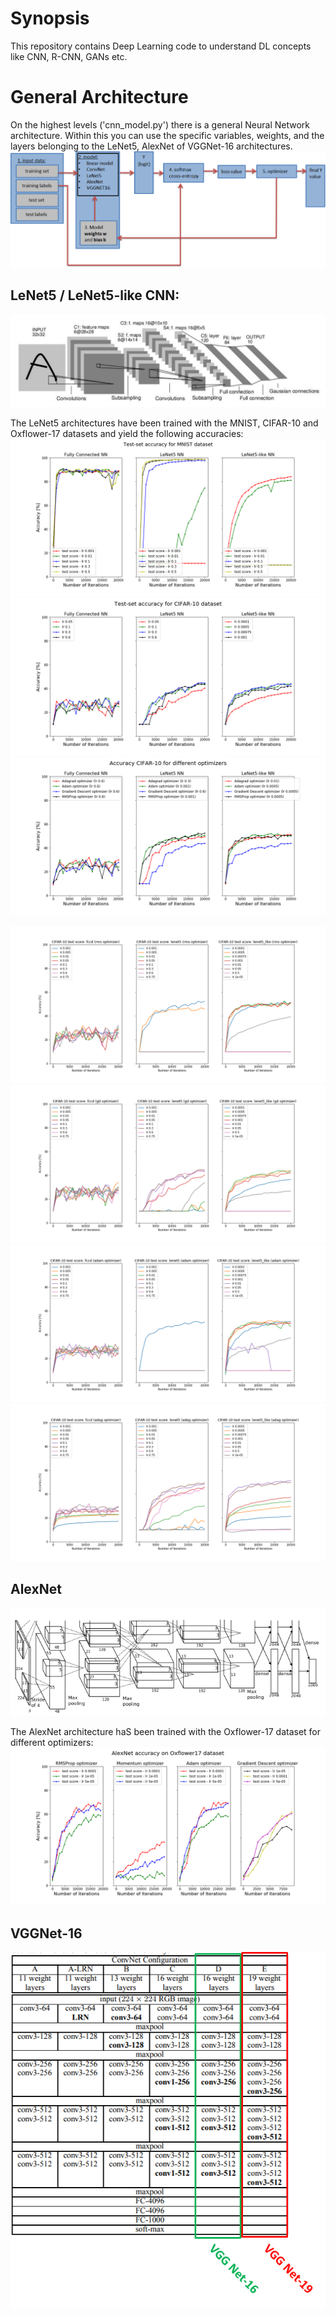 # Synopsis

This repository contains Deep Learning code to understand DL concepts like CNN, R-CNN, GANs etc. 

# General Architecture
On the highest levels ('cnn_model.py') there is a general Neural Network architecture. Within this you can use the specific variables, weights, and the layers belonging to the LeNet5, AlexNet of VGGNet-16 architectures. 
![general model](/figures/tensorflow_model.png?raw=true "Tensorfow model architecture")

## LeNet5 / LeNet5-like CNN:
![LeNet5 architecture](/figures/lenet5_architecture.png?raw=true "LeNet5 Architecture")

The LeNet5 architectures have been trained with the MNIST, CIFAR-10 and Oxflower-17 datasets and yield the following accuracies:
![LeNet5 test score on MNIST](/figures/mnist_test_score.png?raw=true)
![LeNet5 test score on CIFAR-10](/figures/cifar10_test_score.png?raw=true)
![LeNet5 test score on CIFAR-10 for different optimizers](/figures/cifar10_test_score_optimizers.png?raw=true)

![LeNet5 test score on CIFAR-10 for RMS optimizer](/figures/cifar10_test_accuracies_rms_optimizer.png?raw=true)
![LeNet5 test score on CIFAR-10 for Gradient Descent Optimizer](/figures/cifar10_test_accuracies_gd_optimizer.png?raw=true)
![LeNet5 test score on CIFAR-10 for Adam optimizer](/figures/cifar10_test_accuracies_adam_optimizer.png?raw=true)
![LeNet5 test score on CIFAR-10 for Adagrad optimizer](/figures/cifar10_test_accuracies_adag_optimizer.png?raw=true)



## AlexNet
![AlexNet architecture](/figures/alexnet_architecture.png?raw=true "AlexNet Architecture")

The AlexNet architecture haS been trained with the Oxflower-17 dataset for different optimizers:
![AlexNet test score on Oxflower-17 dataset for different optimizers](/figures/alexnet_test_score_different_optimizers.png?raw=true)



## VGGNet-16
![VGGNet-16 architecture](/figures/vggnet_architecture.png?raw=true "VGGNet-16 Architecture")

